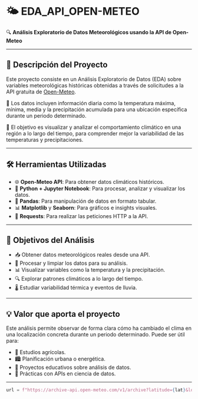 # 🌤️ EDA_API_OPEN-METEO

🔍 **Análisis Exploratorio de Datos Meteorológicos usando la API de Open-Meteo**

---

## 🧠 Descripción del Proyecto

Este proyecto consiste en un Análisis Exploratorio de Datos (EDA) sobre variables meteorológicas históricas obtenidas a través de solicitudes a la API gratuita de [Open-Meteo](https://open-meteo.com/).

📡 Los datos incluyen información diaria como la temperatura máxima, mínima, media y la precipitación acumulada para una ubicación específica durante un periodo determinado.

🎯 El objetivo es visualizar y analizar el comportamiento climático en una región a lo largo del tiempo, para comprender mejor la variabilidad de las temperaturas y precipitaciones.

---

## 🛠️ Herramientas Utilizadas

- 🌐 **Open-Meteo API**: Para obtener datos climáticos históricos.
- 🐍 **Python + Jupyter Notebook**: Para procesar, analizar y visualizar los datos.
- 🧮 **Pandas**: Para manipulación de datos en formato tabular.
- 📊 **Matplotlib** y **Seaborn**: Para gráficos e insights visuales.
- 🔗 **Requests**: Para realizar las peticiones HTTP a la API.

---

## 🎯 Objetivos del Análisis

- 📥 Obtener datos meteorológicos reales desde una API.
- 🧹 Procesar y limpiar los datos para su análisis.
- 📊 Visualizar variables como la temperatura y la precipitación.
- 🔍 Explorar patrones climáticos a lo largo del tiempo.
- 🌡️ Estudiar variabilidad térmica y eventos de lluvia.

---

## 💡 Valor que aporta el proyecto

Este análisis permite observar de forma clara cómo ha cambiado el clima en una localización concreta durante un periodo determinado. Puede ser útil para:

- 🌱 Estudios agrícolas.
- 🏙️ Planificación urbana o energética.
- 📘 Proyectos educativos sobre análisis de datos.
- 🧪 Prácticas con APIs en ciencia de datos.

---

```python
url = f"https://archive-api.open-meteo.com/v1/archive?latitude={lat}&longitude={lon}&start_date={inicio}&end_date={fin}&daily=temperature_2m_max,temperature_2m_min,temperature_2m_mean,precipitation_sum&timezone=Europe%2FBerlin"
